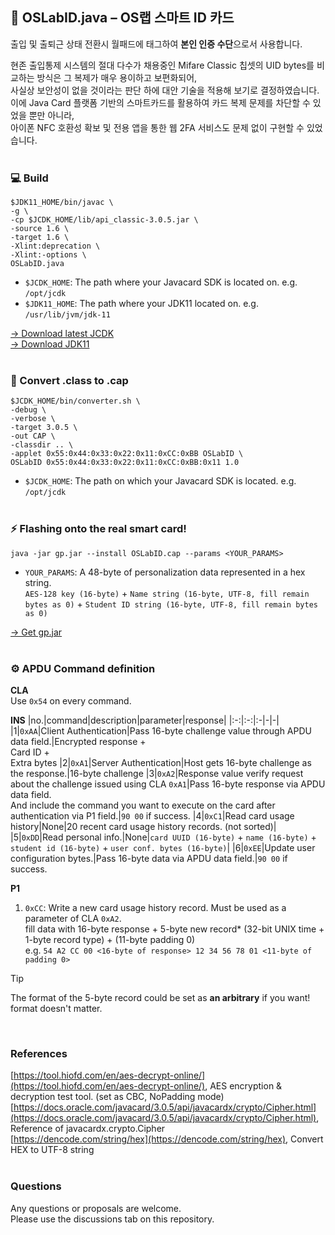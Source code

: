## 🪪 OSLabID.java – OS랩 스마트 ID 카드
출입 및 출퇴근 상태 전환시 월패드에 태그하여 **본인 인증 수단**으로서 사용합니다.<br>

현존 출입통제 시스템의 절대 다수가 채용중인 Mifare Classic 칩셋의 UID bytes를 비교하는 방식은 그 복제가 매우 용이하고 보편화되어,<br>
사실상 보안성이 없을 것이라는 판단 하에 대안 기술을 적용해 보기로 결정하였습니다.<br>
이에 Java Card 플랫폼 기반의 스마트카드를 활용하여 카드 복제 문제를 차단할 수 있었을 뿐만 아니라,<br>
아이폰 NFC 호환성 확보 및 전용 앱을 통한 웹 2FA 서비스도 문제 없이 구현할 수 있었습니다.
<br><br>
### 💻 Build
```
$JDK11_HOME/bin/javac \
-g \
-cp $JCDK_HOME/lib/api_classic-3.0.5.jar \
-source 1.6 \
-target 1.6 \
-Xlint:deprecation \
-Xlint:-options \
OSLabID.java
```
* ```$JCDK_HOME```: The path where your Javacard SDK is located on. e.g. ```/opt/jcdk```
* ```$JDK11_HOME```: The path where your JDK11 located on. e.g. ```/usr/lib/jvm/jdk-11```

[-> Download latest JCDK](https://www.oracle.com/java/technologies/javacard-downloads.html)
<br>
[-> Download JDK11](https://www.oracle.com/kr/java/technologies/javase/jdk11-archive-downloads.html)
<br><br>
### 🔄 Convert .class to .cap
```
$JCDK_HOME/bin/converter.sh \
-debug \
-verbose \
-target 3.0.5 \
-out CAP \
-classdir .. \
-applet 0x55:0x44:0x33:0x22:0x11:0xCC:0xBB OSLabID \
OSLabID 0x55:0x44:0x33:0x22:0x11:0xCC:0xBB:0x11 1.0
```
* ```$JCDK_HOME```: The path on which your Javacard SDK is located. e.g. ```/opt/jcdk```
<br><br>
### ⚡ Flashing onto the real smart card!
```java -jar gp.jar --install OSLabID.cap --params <YOUR_PARAMS>```<br>
* ```YOUR_PARAMS```: A 48-byte of personalization data represented in a hex string.<br>
```AES-128 key (16-byte)``` + ```Name string (16-byte, UTF-8, fill remain bytes as 0)``` + ```Student ID string (16-byte, UTF-8, fill remain bytes as 0)```<br>

[-> Get gp.jar](https://github.com/martinpaljak/GlobalPlatformPro)
<br><br>
### ⚙️ APDU Command definition
**CLA**<br>
Use ```0x54``` on every command.

**INS**
|no.|command|description|parameter|response|
|:-:|:-:|:-|-|-|
|1|```0xAA```|Client Authentication|Pass 16-byte challenge value through APDU data field.|Encrypted response +<br>Card ID +<br>Extra bytes
|2|```0xA1```|Server Authentication|Host gets 16-byte challenge as the response.|16-byte challenge
|3|```0xA2```|Response value verify request about the challenge issued using CLA ```0xA1```|Pass 16-byte response via APDU data field.<br>And include the command you want to execute on the card after authentication via P1 field.|```90 00``` if success.
|4|```0xC1```|Read card usage history|None|20 recent card usage history records. (not sorted)|
|5|```0xDD```|Read personal info.|None|```card UUID (16-byte)``` + ```name (16-byte)``` + ```student id (16-byte)``` + ```user conf. bytes (16-byte)```|
|6|```0xEE```|Update user configuration bytes.|Pass 16-byte data via APDU data field.|```90 00``` if success.

**P1**
1. ```0xCC```: Write a new card usage history record. Must be used as a parameter of CLA ```0xA2```.<br>
fill data with 16-byte response + 5-byte new record* (32-bit UNIX time + 1-byte record type) + (11-byte padding 0)<br>
e.g. ```54 A2 CC 00 <16-byte of response> 12 34 56 78 01 <11-byte of padding 0>```<br>

> [!TIP]
> The format of the 5-byte record could be set as **an arbitrary** if you want! format doesn't matter.
<br>

### References
[https://tool.hiofd.com/en/aes-decrypt-online/](https://tool.hiofd.com/en/aes-decrypt-online/), AES encryption & decryption test tool. (set as CBC, NoPadding mode)<br>
[https://docs.oracle.com/javacard/3.0.5/api/javacardx/crypto/Cipher.html](https://docs.oracle.com/javacard/3.0.5/api/javacardx/crypto/Cipher.html), Reference of javacardx.crypto.Cipher<br>
[https://dencode.com/string/hex](https://dencode.com/string/hex), Convert HEX to UTF-8 string
<br><br>
### Questions
Any questions or proposals are welcome.<br>
Please use the discussions tab on this repository.
